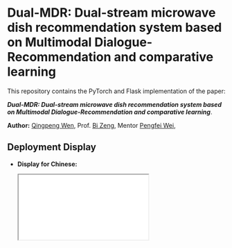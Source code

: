 # Dual-MDR: Dual-stream microwave dish recommendation system based on Multimodal Dialogue-Recommendation and comparative learning
This repository contains the PyTorch and Flask implementation of the paper: 

***Dual-MDR: Dual-stream microwave dish recommendation system based on Multimodal Dialogue-Recommendation and comparative learning***. 

**Author:** [Qingpeng Wen](mailto:wqp@mail2.gdut.edu.cn), Prof. [Bi Zeng](mailto:zb9215@gdut.edu.cn), Mentor [Pengfei Wei](mailto:wpf@gdut.edu.cn), 

## Deployment Display

- **Display for Chinese:**

  <iframe src="show_zh.mp4">

- **Display for English:**

  [<img src="demo/show_en.gif">](https://github.com/QingpengWen/GalanzRecommendDual-MDR/blob/d2e5fe34d92d751b98679aaa17ce0dcfdbb87657/show_en.gif)

## Architecture

<img src="figure/Dual-MDR.png">

## Requirements

Our code is based on Python 3.7.6 and PyTorch 1.1. Requirements are listed as follows:
> - torch==1.1.0
> - transformers==2.4.1
> - numpy==1.18.1
> - tqdm==4.42.1
> - seqeval==0.0.12

We highly suggest you using [Anaconda](https://www.anaconda.com) to manage your python environment.



## Acknowledgement
This work is jointly completed by ***ESAC Lab*** from Guangdong University of Technology and Guangdong Galanz Group Co., LTD., in part by the Key technology project of Shunde District under Grant 2130218003002, Thanks for the support provided by Guangdong Galanz Group Co., LTD.
